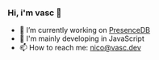 ### Hi, i'm vasc 👋

- 🔭 I’m currently working on [PresenceDB](https://presencedb.com)
- 🌱 I'm mainly developing in JavaScript
- 📫 How to reach me: [nico@vasc.dev](mailto:nico@vasc.dev)
